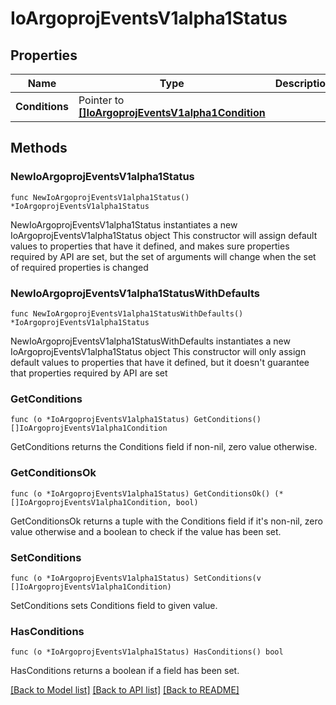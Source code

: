 # IoArgoprojEventsV1alpha1Status

## Properties

Name | Type | Description | Notes
------------ | ------------- | ------------- | -------------
**Conditions** | Pointer to [**[]IoArgoprojEventsV1alpha1Condition**](IoArgoprojEventsV1alpha1Condition.md) |  | [optional] 

## Methods

### NewIoArgoprojEventsV1alpha1Status

`func NewIoArgoprojEventsV1alpha1Status() *IoArgoprojEventsV1alpha1Status`

NewIoArgoprojEventsV1alpha1Status instantiates a new IoArgoprojEventsV1alpha1Status object
This constructor will assign default values to properties that have it defined,
and makes sure properties required by API are set, but the set of arguments
will change when the set of required properties is changed

### NewIoArgoprojEventsV1alpha1StatusWithDefaults

`func NewIoArgoprojEventsV1alpha1StatusWithDefaults() *IoArgoprojEventsV1alpha1Status`

NewIoArgoprojEventsV1alpha1StatusWithDefaults instantiates a new IoArgoprojEventsV1alpha1Status object
This constructor will only assign default values to properties that have it defined,
but it doesn't guarantee that properties required by API are set

### GetConditions

`func (o *IoArgoprojEventsV1alpha1Status) GetConditions() []IoArgoprojEventsV1alpha1Condition`

GetConditions returns the Conditions field if non-nil, zero value otherwise.

### GetConditionsOk

`func (o *IoArgoprojEventsV1alpha1Status) GetConditionsOk() (*[]IoArgoprojEventsV1alpha1Condition, bool)`

GetConditionsOk returns a tuple with the Conditions field if it's non-nil, zero value otherwise
and a boolean to check if the value has been set.

### SetConditions

`func (o *IoArgoprojEventsV1alpha1Status) SetConditions(v []IoArgoprojEventsV1alpha1Condition)`

SetConditions sets Conditions field to given value.

### HasConditions

`func (o *IoArgoprojEventsV1alpha1Status) HasConditions() bool`

HasConditions returns a boolean if a field has been set.


[[Back to Model list]](../README.md#documentation-for-models) [[Back to API list]](../README.md#documentation-for-api-endpoints) [[Back to README]](../README.md)


